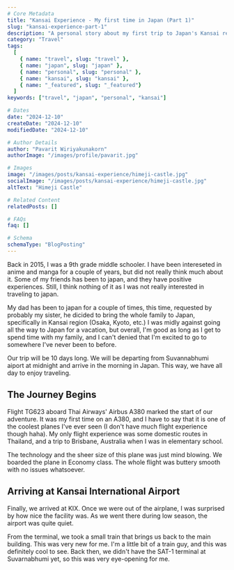 ```yaml
---
# Core Metadata
title: "Kansai Experience - My first time in Japan (Part 1)"
slug: "kansai-experience-part-1"
description: "A personal story about my first trip to Japan's Kansai region in 2015, from initial hesitation to eye-opening experiences."
category: "Travel"
tags:
  [
    { name: "travel", slug: "travel" },
    { name: "japan", slug: "japan" },
    { name: "personal", slug: "personal" },
    { name: "kansai", slug: "kansai" },
    { name: "_featured", slug: "_featured"}
  ]
keywords: ["travel", "japan", "personal", "kansai"]

# Dates
date: "2024-12-10"
createDate: "2024-12-10"
modifiedDate: "2024-12-10"

# Author Details
author: "Pavarit Wiriyakunakorn"
authorImage: "/images/profile/pavarit.jpg"

# Images
image: "/images/posts/kansai-experience/himeji-castle.jpg"
socialImage: "/images/posts/kansai-experience/himeji-castle.jpg"
altText: "Himeji Castle"

# Related Content
relatedPosts: []

# FAQs
faq: []

# Schema
schemaType: "BlogPosting"
---
```


Back in 2015, I was a 9th grade middle schooler. I have been intereseted in anime and manga for a couple of years, but did not really think much about it. Some of my friends has been to japan, and they have positive experiences. Still, I think nothing of it as I was not really interested in traveling to japan.

My dad has been to japan for a couple of times, this time, requested by probably my sister, he dicided to bring the whole family to Japan, specifically in Kansai region (Osaka, Kyoto, etc.) I was midly against going all the way to Japan for a vacation, but overall, I'm good as long as I get to spend time with my family, and I can't denied that I'm excited to go to somewhere I've never been to before.

Our trip will be 10 days long. We will be departing from Suvannabhumi aiport at midnight and arrive in the morning in Japan. This way, we have all day to enjoy traveling.

## The Journey Begins

Flight TG623 aboard Thai Airways' Airbus A380 marked the start of our adventure. It was my first time on an A380, and I have to say that it is one of the coolest planes I've ever seen (I don't have much flight experience though haha). My only flight experience was some domestic routes in Thailand, and a trip to Brisbane, Australia when I was in elementary school.

The technology and the sheer size of this plane was just mind blowing. We boarded the plane in Economy class. The whole flight was buttery smooth with no issues whatsoever.

## Arriving at Kansai International Airport

Finally, we arrived at KIX. Once we were out of the airplane, I was surprised by how nice the facility was. As we went there during low season, the airport was quite quiet.

From the terminal, we took a small train that brings us back to the main building. This was very new for me. I'm a little bit of a train guy, and this was definitely cool to see. Back then, we didn't have the SAT-1 terminal at Suvarnabhumi yet, so this was very eye-opening for me.
